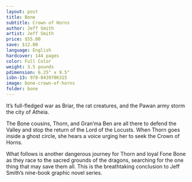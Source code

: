 ```yaml
---
layout: post
title: Bone
subtitle: Crown of Horns
author: Jeff Smith
artist: Jeff Smith
price: $55.00
save: $12.00
language: English
hardcover: 144 pages
color: Full Color
weight: 3.5 pounds
pdimension: 6.25" x 9.5"
isbn-13: 978-0439706315
image: bone-crown-of-horns
folder: bone
---
```


It’s full-fledged war as Briar, the rat creatures, and the Pawan army storm the city of Atheia. 

The Bone cousins, Thorn, and Gran’ma Ben are all there to defend the Valley and stop the return of the Lord of the Locusts. When Thorn goes inside a ghost circle, she hears a voice urging her to seek the Crown of Horns. 

What follows is another dangerous journey for Thorn and loyal Fone Bone as they race to the sacred grounds of the dragons, searching for the one thing that may save them all. This is the breathtaking conclusion to Jeff Smith’s nine-book graphic novel series.